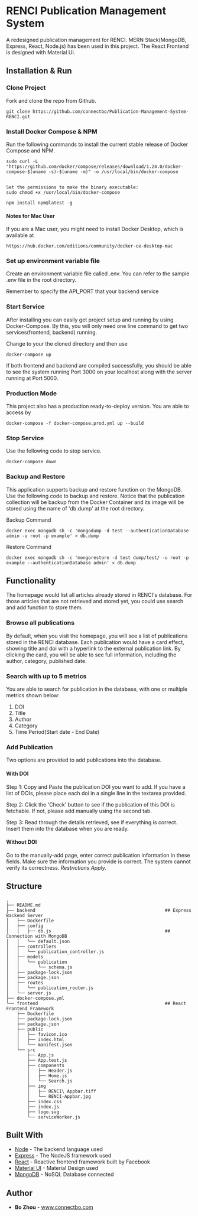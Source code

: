 # RENCI Publication Management System

A redesigned publication management for RENCI. MERN Stack(MongoDB, Express, React, Node.js) has been used in this project. The React Frontend is designed with Material UI.

## Installation & Run

### Clone Project
Fork and clone the repo from Github.
```
git clone https://github.com/connectbo/Publication-Management-System-RENCI.git
```

### Install Docker Compose & NPM
Run the following commands to install the current stable release of Docker Compose and NPM.

```
sudo curl -L "https://github.com/docker/compose/releases/download/1.24.0/docker-compose-$(uname -s)-$(uname -m)" -o /usr/local/bin/docker-compose
```

```

Set the permissions to make the binary executable:
sudo chmod +x /usr/local/bin/docker-compose
```


```
npm install npm@latest -g
```

#### Notes for Mac User
If you are a Mac user, you might need to install Docker Desktop, which is available at
```
https://hub.docker.com/editions/community/docker-ce-desktop-mac
```

### Set up environment variable file
Create an environment variable file called .env. You can refer to the sample .env file in the root directory.

Remember to specify the API_PORT that your backend service


### Start Service
After installing you can easily get project setup and running by using Docker-Compose. By this, you will only need one line command to get two services(frontend, backend) running.

Change to your the cloned directory and then use

```
docker-compose up
```

If both frontend and backend are compiled successfully, you should be able to see the system running Port 3000 on your localhost along with the server running at Port 5000.

### Production Mode
This project also has a production ready-to-deploy version. You are able to access by
```
docker-compose -f docker-compose.prod.yml up --build
```

### Stop Service
Use the following code to stop service.
```
docker-compose down
```

### Backup and Restore
This application supports backup and restore function on the MongoDB. Use the following code to backup and restore. Notice that the publication collection will be backup from the Docker Container and its image will be stored using the name of 'db.dump' at the root directory.

Backup Command
```
docker exec mongodb sh -c 'mongodump -d test --authenticationDatabase admin -u root -p example' > db.dump
```
Restore Command
```
docker exec mongodb sh -c 'mongorestore -d test dump/test/ -u root -p example --authenticationDatabase admin' < db.dump
```



## Functionality

The homepage would list all articles already stored in RENCI's database. For those articles that are not retrieved and stored yet, you could use search and add function to store them.

### Browse all publications

By default, when you visit the homepage, you will see a list of publications stored in the RENCI database. Each publication would have a card effect, showing title and doi with a hyperlink to the external publication link. By clicking the card, you will be able to see full information, including the author, category, published date.

### Search with up to 5 metrics
You are able to search for publication in the database, with one or multiple metrics shown below:

1. DOI
2. Title
3. Author
4. Category
5. Time Period(Start date - End Date)

### Add Publication
Two options are provided to add publications into the database.

#### With DOI
Step 1: Copy and Paste the publication DOI you want to add. If you have a list of DOIs, please place each doi in a single line in the textarea provided.

Step 2: Click the 'Check' button to see if the publication of this DOI is fetchable. If not, please add manually using the second tab.

Step 3: Read through the details retrieved, see if everything is correct. Insert them into the database when you are ready.

#### Without DOI
Go to the manually-add page, enter correct publication information in these fields. Make sure the information you provide is correct. The system cannot verify its correctness.
 *Restrictions Apply.*

## Structure

```
.
├── README.md
├── backend                                                 ## Express Backend Server
│   ├── Dockerfile
│   ├── config
│   │   ├── db.js                                           ## Connection with MongoDB
│   │   └── default.json
│   ├── controllers                                         
│   │   └── publication_controller.js
│   ├── models
│   │   └── publication
│   │       └── schema.js                                  
│   ├── package-lock.json
│   ├── package.json
│   ├── routes
│   │   └── publication_router.js
│   └── server.js                                           
├── docker-compose.yml
└── frontend                                                ## React Frontend Framework
    ├── Dockerfile
    ├── package-lock.json
    ├── package.json
    ├── public
    │   ├── favicon.ico
    │   ├── index.html
    │   └── manifest.json
    └── src
        ├── App.js
        ├── App.test.js
        ├── components                                      
        │   ├── Header.js
        │   ├── Home.js
        │   └── Search.js
        ├── img
        │   ├── RENCI\ Appbar.tiff
        │   └── RENCI-Appbar.jpg
        ├── index.css
        ├── index.js
        ├── logo.svg
        └── serviceWorker.js
```

## Built With

- [Node](https://nodejs.org/) - The backend language used
- [Express](https://expressjs.com/) - The NodeJS framework used
- [React](https://reactjs.org/) - Reactive frontend framework built by Facebook
- [Material UI](https://material-ui.com/) - Material Design used
- [MongoDB](https://www.mongodb.com/) - NoSQL Database connected

## Author

* **Bo Zhou** - www.connectbo.com
